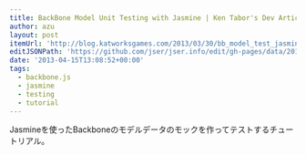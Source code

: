 ```yaml
---
title: BackBone Model Unit Testing with Jasmine | Ken Tabor's Dev Articles
author: azu
layout: post
itemUrl: 'http://blog.katworksgames.com/2013/03/30/bb_model_test_jasmine/'
editJSONPath: 'https://github.com/jser/jser.info/edit/gh-pages/data/2013/04/index.json'
date: '2013-04-15T13:08:52+00:00'
tags:
  - backbone.js
  - jasmine
  - testing
  - tutorial
---
```

Jasmineを使ったBackboneのモデルデータのモックを作ってテストするチュートリアル。
